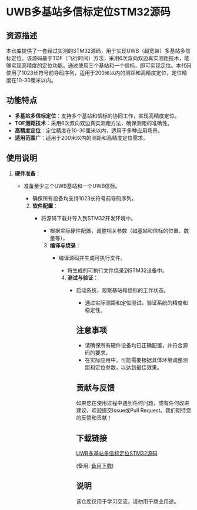 # UWB多基站多信标定位STM32源码

## 资源描述

本仓库提供了一套经过实测的STM32源码，用于实现UWB（超宽带）多基站多信标定位。该源码基于TOF（飞行时间）方法，采用6次双向双边真实测距技术，能够实现高精度的定位功能。通过使用三个基站和一个信标，即可实现定位。本代码使用了1023长符号前导码序列，适用于200米以内的测距和高精度定位，定位精度在10-30厘米以内。

## 功能特点

- **多基站多信标定位**：支持多个基站和信标的协同工作，实现高精度定位。
- **TOF测距技术**：采用6次双向双边真实测距方法，确保测距的准确性。
- **高精度定位**：定位精度在10-30厘米以内，适用于多种应用场景。
- **适用范围广**：适用于200米以内的测距和高精度定位需求。

## 使用说明

1. **硬件准备**：
   - 准备至少三个UWB基站和一个UWB信标。
      - 确保所有设备均支持1023长符号前导码序列。

      2. **软件配置**：
         - 将源码下载并导入到STM32开发环境中。
            - 根据实际硬件配置，调整相关参数（如基站和信标的位置、数量等）。

            3. **编译与烧录**：
               - 编译源码并生成可执行文件。
                  - 将生成的可执行文件烧录到STM32设备中。

                  4. **测试与验证**：
                     - 启动系统，观察基站和信标的工作状态。
                        - 通过实际测距和定位测试，验证系统的精度和稳定性。

                        ## 注意事项

                        - 请确保所有硬件设备均已正确配置，并符合源码的要求。
                        - 在实际应用中，可能需要根据具体环境调整测距和定位参数，以达到最佳效果。

                        ## 贡献与反馈

                        如果您在使用过程中遇到任何问题，或有任何改进建议，欢迎提交Issue或Pull Request。我们期待您的反馈和贡献！

                        ## 下载链接
                        [UWB多基站多信标定位STM32源码](https://pan.quark.cn/s/ec37b9adbc99) 

                        (备用: [备用下载](https://pan.baidu.com/s/1Wpf-fPHCPcQKEqZMLEWxwA?pwd=1234))

                        ## 说明

                        该仓库仅用于学习交流，请勿用于商业用途。
